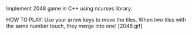 Implement 2048 game in C++ using ncurses library. 

HOW TO PLAY: 
Use your arrow keys to move the tiles. When two tiles with the same number touch, they merge into one!
[2048.gif]
